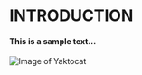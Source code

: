 # INTRODUCTION

#### This is a  sample text... 



![Image of Yaktocat](https://octodex.github.com/images/yaktocat.png) 
 








